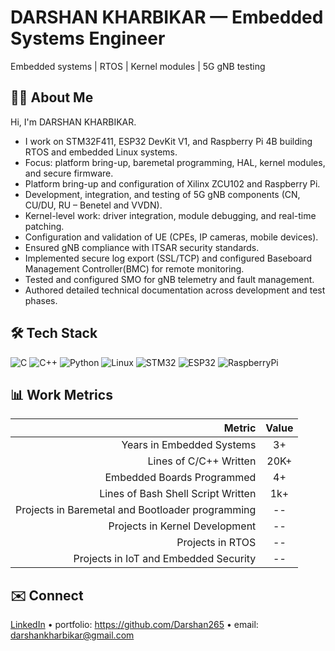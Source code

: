 # DARSHAN KHARBIKAR — Embedded Systems Engineer
Embedded systems | RTOS | Kernel modules | 5G gNB testing

## 👨‍💻 About Me
Hi, I'm DARSHAN KHARBIKAR. 
- I work on STM32F411, ESP32 DevKit V1, and Raspberry Pi 4B building RTOS and embedded Linux systems.
- Focus: platform bring-up, baremetal programming, HAL, kernel modules, and secure firmware.
- Platform bring-up and configuration of Xilinx ZCU102 and Raspberry Pi.
-  Development, integration, and testing of 5G gNB components (CN, CU/DU, RU – Benetel and VVDN).
-  Kernel-level work: driver integration, module debugging, and real-time patching.
-  Configuration and validation of UE (CPEs, IP cameras, mobile devices).
-  Ensured gNB compliance with ITSAR security standards.
-   Implemented secure log export (SSL/TCP) and configured Baseboard Management Controller(BMC) for remote monitoring.
-   Tested and configured SMO for gNB telemetry and fault management.
-   Authored detailed technical documentation across development and test phases.


## 🛠️ Tech Stack
![C](https://img.shields.io/badge/C-00599C?logo=c&logoColor=white) ![C++](https://img.shields.io/badge/C++-00599C?logo=cplusplus&logoColor=white) ![Python](https://img.shields.io/badge/Python-3776AB?logo=python&logoColor=white) ![Linux](https://img.shields.io/badge/Linux-FCC624?logo=linux&logoColor=black) ![STM32](https://img.shields.io/badge/STM32-03234B?logo=stmicroelectronics&logoColor=white) ![ESP32](https://img.shields.io/badge/ESP32-ED1C24?logo=espressif&logoColor=white) ![RaspberryPi](https://img.shields.io/badge/Raspberry%20Pi-C51A4A?logo=raspberrypi&logoColor=white)

## 📊 Work Metrics
| Metric | Value |
|-------:|:-----:|
| Years in Embedded Systems | 3+ |
| Lines of C/C++ Written | 20K+ |
| Embedded Boards Programmed | 4+ |
|Lines of Bash Shell Script Written|1k+|
|Projects in Baremetal and Bootloader programming|--|
|Projects in Kernel Development|--|
|Projects in RTOS|--|
|Projects in IoT and Embedded Security|--|


<!--
## 🔭 Featured Projects
- **Pi-NAS** — RPi4 NAS with RAID over USB, Grafana monitoring — [repo](https://github.com/<your-username>/pi-nas)  
- **esp32-freertos** — FreeRTOS tasks, queues, MQTT demos — [repo](https://github.com/<your-username>/esp32-freertos)  
- **stm32f411-bm** — Bare-metal drivers for UART/SPI/I2C — [repo](https://github.com/<your-username>/stm32f411-baremetal)

<!--
## 📈 GitHub Stats
![Stats](https://github-readme-stats.vercel.app/api?Darshan265=Darshan265&show_icons=true)
![Top Langs](https://github-readme-stats.vercel.app/api/top-langs/?Darshan265=Darshan265&layout=compact)
-->

## ✉️ Connect
[LinkedIn](https://www.linkedin.com/in/darshan-kharbikar) • portfolio: https://github.com/Darshan265  • email: darshankharbikar@gmail.com
